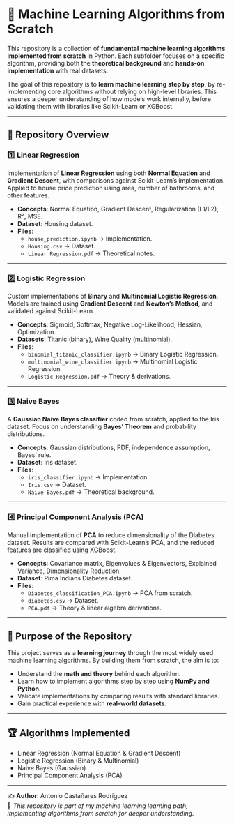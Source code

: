 # 📘 Machine Learning Algorithms from Scratch  

This repository is a collection of **fundamental machine learning algorithms implemented from scratch** in Python. Each subfolder focuses on a specific algorithm, providing both the **theoretical background** and **hands-on implementation** with real datasets.  

The goal of this repository is to **learn machine learning step by step**, by re-implementing core algorithms without relying on high-level libraries. This ensures a deeper understanding of how models work internally, before validating them with libraries like Scikit-Learn or XGBoost.  

---

## 📂 Repository Overview  

### 1️⃣ Linear Regression
Implementation of **Linear Regression** using both **Normal Equation** and **Gradient Descent**, with comparisons against Scikit-Learn’s implementation. Applied to house price prediction using area, number of bathrooms, and other features.  
- **Concepts**: Normal Equation, Gradient Descent, Regularization (L1/L2), R², MSE.  
- **Dataset**: Housing dataset.  
- **Files**:  
  - `house_prediction.ipynb` → Implementation.  
  - `Housing.csv` → Dataset.  
  - `Linear Regression.pdf` → Theoretical notes.  

---

### 2️⃣ Logistic Regression
Custom implementations of **Binary** and **Multinomial Logistic Regression**. Models are trained using **Gradient Descent** and **Newton’s Method**, and validated against Scikit-Learn.  
- **Concepts**: Sigmoid, Softmax, Negative Log-Likelihood, Hessian, Optimization.  
- **Datasets**: Titanic (binary), Wine Quality (multinomial).  
- **Files**:  
  - `binomial_titanic_classifier.ipynb` → Binary Logistic Regression.  
  - `multinomial_wine_classifier.ipynb` → Multinomial Logistic Regression.  
  - `Logistic Regression.pdf` → Theory & derivations.  

---

### 3️⃣ Naive Bayes
A **Gaussian Naive Bayes classifier** coded from scratch, applied to the Iris dataset. Focus on understanding **Bayes’ Theorem** and probability distributions.  
- **Concepts**: Gaussian distributions, PDF, independence assumption, Bayes’ rule.  
- **Dataset**: Iris dataset.  
- **Files**:  
  - `iris_classifier.ipynb` → Implementation.  
  - `Iris.csv` → Dataset.  
  - `Naive Bayes.pdf` → Theoretical background.  

---

### 4️⃣ Principal Component Analysis (PCA)
Manual implementation of **PCA** to reduce dimensionality of the Diabetes dataset. Results are compared with Scikit-Learn’s PCA, and the reduced features are classified using XGBoost.  
- **Concepts**: Covariance matrix, Eigenvalues & Eigenvectors, Explained Variance, Dimensionality Reduction.  
- **Dataset**: Pima Indians Diabetes dataset.  
- **Files**:  
  - `Diabetes_classification_PCA.ipynb` → PCA from scratch.  
  - `diabetes.csv` → Dataset.  
  - `PCA.pdf` → Theory & linear algebra derivations.  

---

## 🎯 Purpose of the Repository  
This project serves as a **learning journey** through the most widely used machine learning algorithms. By building them from scratch, the aim is to:  
- Understand the **math and theory** behind each algorithm.  
- Learn how to implement algorithms step by step using **NumPy and Python**.  
- Validate implementations by comparing results with standard libraries.  
- Gain practical experience with **real-world datasets**.  

---

## 🏆 Algorithms Implemented
- Linear Regression (Normal Equation & Gradient Descent)  
- Logistic Regression (Binary & Multinomial)  
- Naive Bayes (Gaussian)  
- Principal Component Analysis (PCA)  

---

✍️ **Author**: Antonio Castañares Rodríguez  
📌 *This repository is part of my machine learning learning path, implementing algorithms from scratch for deeper understanding.*  
